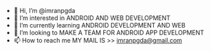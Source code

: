 - 👋 Hi, I’m @imranpgda
- 👀 I’m interested in ANDROID AND WEB DEVELOPMENT
- 🌱 I’m currently learning ANDROID DEVELOPMENT AND WEB 
- 💞️ I’m looking to MAKE A TEAM FOR ANDROID APP DEVELOPMENT
- 📫 How to reach me MY MAIL IS >> imranpgda@gmail.com

<!---
imranpgda/imranpgda is a ✨ special ✨ repository because its `README.md` (this file) appears on your GitHub profile.
You can click the Preview link to take a look at your changes.
--->

